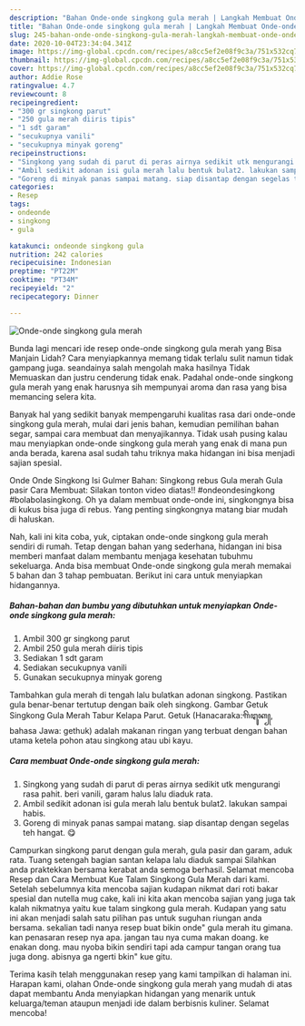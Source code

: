 ```yaml
---
description: "Bahan Onde-onde singkong gula merah | Langkah Membuat Onde-onde singkong gula merah Yang Paling Enak"
title: "Bahan Onde-onde singkong gula merah | Langkah Membuat Onde-onde singkong gula merah Yang Paling Enak"
slug: 245-bahan-onde-onde-singkong-gula-merah-langkah-membuat-onde-onde-singkong-gula-merah-yang-paling-enak
date: 2020-10-04T23:34:04.341Z
image: https://img-global.cpcdn.com/recipes/a8cc5ef2e08f9c3a/751x532cq70/onde-onde-singkong-gula-merah-foto-resep-utama.jpg
thumbnail: https://img-global.cpcdn.com/recipes/a8cc5ef2e08f9c3a/751x532cq70/onde-onde-singkong-gula-merah-foto-resep-utama.jpg
cover: https://img-global.cpcdn.com/recipes/a8cc5ef2e08f9c3a/751x532cq70/onde-onde-singkong-gula-merah-foto-resep-utama.jpg
author: Addie Rose
ratingvalue: 4.7
reviewcount: 8
recipeingredient:
- "300 gr singkong parut"
- "250 gula merah diiris tipis"
- "1 sdt garam"
- "secukupnya vanili"
- "secukupnya minyak goreng"
recipeinstructions:
- "Singkong yang sudah di parut di peras airnya sedikit utk mengurangi rasa pahit. beri vanili, garam halus lalu diaduk rata."
- "Ambil sedikit adonan isi gula merah lalu bentuk bulat2. lakukan sampai habis."
- "Goreng di minyak panas sampai matang. siap disantap dengan segelas teh hangat. 😋"
categories:
- Resep
tags:
- ondeonde
- singkong
- gula

katakunci: ondeonde singkong gula 
nutrition: 242 calories
recipecuisine: Indonesian
preptime: "PT22M"
cooktime: "PT34M"
recipeyield: "2"
recipecategory: Dinner

---
```



![Onde-onde singkong gula merah](https://img-global.cpcdn.com/recipes/a8cc5ef2e08f9c3a/751x532cq70/onde-onde-singkong-gula-merah-foto-resep-utama.jpg)

Bunda lagi mencari ide resep onde-onde singkong gula merah yang Bisa Manjain Lidah? Cara menyiapkannya memang tidak terlalu sulit namun tidak gampang juga. seandainya salah mengolah maka hasilnya Tidak Memuaskan dan justru cenderung tidak enak. Padahal onde-onde singkong gula merah yang enak harusnya sih mempunyai aroma dan rasa yang bisa memancing selera kita.

Banyak hal yang sedikit banyak mempengaruhi kualitas rasa dari onde-onde singkong gula merah, mulai dari jenis bahan, kemudian pemilihan bahan segar, sampai cara membuat dan menyajikannya. Tidak usah pusing kalau mau menyiapkan onde-onde singkong gula merah yang enak di mana pun anda berada, karena asal sudah tahu triknya maka hidangan ini bisa menjadi sajian spesial.

Onde Onde Singkong Isi Gulmer Bahan: Singkong rebus Gula merah Gula pasir Cara Membuat: Silakan tonton video diatas!! #ondeondesingkong #bolabolasingkong. Oh ya dalam membuat onde-onde ini, singkongnya bisa di kukus bisa juga di rebus. Yang penting singkongnya matang biar mudah di haluskan.


Nah, kali ini kita coba, yuk, ciptakan onde-onde singkong gula merah sendiri di rumah. Tetap dengan bahan yang sederhana, hidangan ini bisa memberi manfaat dalam membantu menjaga kesehatan tubuhmu sekeluarga. Anda bisa membuat Onde-onde singkong gula merah memakai 5 bahan dan 3 tahap pembuatan. Berikut ini cara untuk menyiapkan hidangannya.

<!--inarticleads1-->

##### Bahan-bahan dan bumbu yang dibutuhkan untuk menyiapkan Onde-onde singkong gula merah:

1. Ambil 300 gr singkong parut
1. Ambil 250 gula merah diiris tipis
1. Sediakan 1 sdt garam
1. Sediakan secukupnya vanili
1. Gunakan secukupnya minyak goreng


Tambahkan gula merah di tengah lalu bulatkan adonan singkong. Pastikan gula benar-benar tertutup dengan baik oleh singkong. Gambar Getuk Singkong Gula Merah Tabur Kelapa Parut. Getuk (Hanacaraka:ꦒꦼꦛꦸꦏ꧀, bahasa Jawa: gethuk) adalah makanan ringan yang terbuat dengan bahan utama ketela pohon atau singkong atau ubi kayu. 

<!--inarticleads2-->

##### Cara membuat Onde-onde singkong gula merah:

1. Singkong yang sudah di parut di peras airnya sedikit utk mengurangi rasa pahit. beri vanili, garam halus lalu diaduk rata.
1. Ambil sedikit adonan isi gula merah lalu bentuk bulat2. lakukan sampai habis.
1. Goreng di minyak panas sampai matang. siap disantap dengan segelas teh hangat. 😋


Campurkan singkong parut dengan gula merah, gula pasir dan garam, aduk rata. Tuang setengah bagian santan kelapa lalu diaduk sampai Silahkan anda praktekkan bersama kerabat anda semoga berhasil. Selamat mencoba Resep dan Cara Membuat Kue Talam Singkong Gula Merah dari kami. Setelah sebelumnya kita mencoba sajian kudapan nikmat dari roti bakar spesial dan nutella mug cake, kali ini kita akan mencoba sajian yang juga tak kalah nikmatnya yaitu kue talam singkong gula merah. Kudapan yang satu ini akan menjadi salah satu pilihan pas untuk suguhan riungan anda bersama. sekalian tadi nanya resep buat bikin onde&#34; gula merah itu gimana. kan penasaran resep nya apa. jangan tau nya cuma makan doang. ke enakan dong. mau nyoba bikin sendiri tapi ada campur tangan orang tua juga dong. abisnya ga ngerti bkin&#34; kue gitu. 

Terima kasih telah menggunakan resep yang kami tampilkan di halaman ini. Harapan kami, olahan Onde-onde singkong gula merah yang mudah di atas dapat membantu Anda menyiapkan hidangan yang menarik untuk keluarga/teman ataupun menjadi ide dalam berbisnis kuliner. Selamat mencoba!
